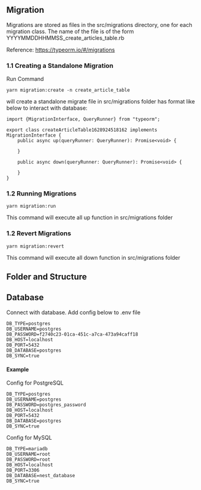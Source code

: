 ## Migration
Migrations are stored as files in the src/migrations directory, one for each migration class. The name of the file is of the form YYYYMMDDHHMMSS_create_articles_table.rb

Reference: https://typeorm.io/#/migrations

### 1.1 Creating a Standalone Migration
Run Command
```
yarn migration:create -n create_article_table
```
will create a standalone migrate file in src/migrations folder has format like below to interact with database:
```
import {MigrationInterface, QueryRunner} from "typeorm";

export class createArticleTable1628924518162 implements MigrationInterface {
    public async up(queryRunner: QueryRunner): Promise<void> {

    }

    public async down(queryRunner: QueryRunner): Promise<void> {

    }
}

```
### 1.2 Running Migrations
```
yarn migration:run
```
This command will execute all up function in src/migrations folder

### 1.2 Revert Migrations
```
yarn migration:revert
```
This command will execute all down function in src/migrations folder

## Folder and Structure


## Database
Connect with database. Add config below to .env file
```
DB_TYPE=postgres
DB_USERNAME=postgres
DB_PASSWORD=f2740c23-01ca-451c-a7ca-473a94caff18
DB_HOST=localhost
DB_PORT=5432
DB_DATABASE=postgres
DB_SYNC=true
```

#### Example
Config for PostgreSQL
```
DB_TYPE=postgres
DB_USERNAME=postgres
DB_PASSWORD=postgres_password
DB_HOST=localhost
DB_PORT=5432
DB_DATABASE=postgres
DB_SYNC=true
```

Config for MySQL
```
DB_TYPE=mariadb
DB_USERNAME=root
DB_PASSWORD=root
DB_HOST=localhost
DB_PORT=3306
DB_DATABASE=nest_database
DB_SYNC=true
```
